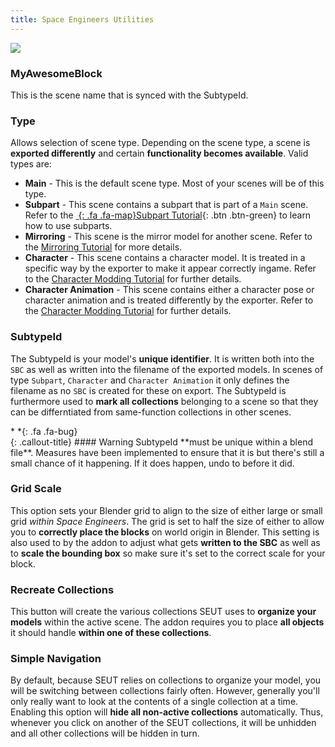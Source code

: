 ```yaml
---
title: Space Engineers Utilities
---
```

![](/modding-reference/assets/images/reference/seut/main-panel_1.png)

### MyAwesomeBlock
This is the scene name that is synced with the SubtypeId.

### Type
Allows selection of scene type. Depending on the scene type, a scene is **exported differently** and certain **functionality becomes available**. Valid types are:

* **Main** - This is the default scene type. Most of your scenes will be of this type.
* **Subpart** - This scene contains a subpart that is part of a `Main` scene. Refer to the [*&nbsp;*{: .fa .fa-map}Subpart Tutorial](){: .btn .btn-green} to learn how to use subparts.
* **Mirroring** - This scene is the mirror model for another scene. Refer to the [Mirroring Tutorial]() for more details.
* **Character** - This scene contains a character model. It is treated in a specific way by the exporter to make it appear correctly ingame. Refer to the [Character Modding Tutorial]() for further details.
* **Character Animation** - This scene contains either a character pose or character animation and is treated differently by the exporter. Refer to the [Character Modding Tutorial]() for further details.

### SubtypeId
The SubtypeId is your model's **unique identifier**. It is written both into the `SBC` as well as written into the filename of the exported models. In scenes of type `Subpart`, `Character` and `Character Animation` it only defines the filename as no `SBC` is created for these on export.
The SubtypeId is furthermore used to **mark all collections** belonging to a scene so that they can be differntiated from same-function collections in other scenes.

<div class="callout-block callout-warning"><div class="icon-holder">*&nbsp;*{: .fa .fa-bug}
</div><div class="content">
{: .callout-title}
#### Warning
SubtypeId **must be unique within a blend file**. Measures have been implemented to ensure that it is but there's still a small chance of it happening. If it does happen, undo to before it did.
</div></div>

### Grid Scale
This option sets your Blender grid to align to the size of either large or small grid *within Space Engineers*. The grid is set to half the size of either to allow you to **correctly place the blocks** on world origin in Blender.
This setting is also used to by the addon to adjust what gets **written to the SBC** as well as to **scale the bounding box** so make sure it's set to the correct scale for your block.

### Recreate Collections
This button will create the various collections SEUT uses to **organize your models** within the active scene. The addon requires you to place **all objects** it should handle **within one of these collections**.

### Simple Navigation
By default, because SEUT relies on collections to organize your model, you will be switching between collections fairly often. However, generally you'll only really want to look at the contents of a single collection at a time. Enabling this option will **hide all non-active collections** automatically. Thus, whenever you click on another of the SEUT collections, it will be unhidden and all other collections will be hidden in turn.